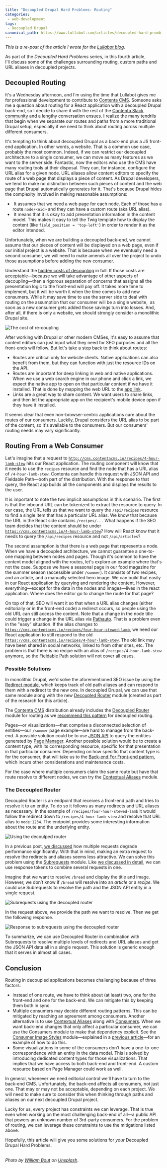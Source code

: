 ```yaml
---
title: "Decoupled Drupal Hard Problems: Routing"
categories:
 - web-development
tags:
 - Decoupled Drupal
canonical_path: https://www.lullabot.com/articles/decoupled-hard-promblems-routing
---
```

_This is a re-post of the article I wrote for the [Lullabot blog](https://www.lullabot.com/articles/decoupled-hard-promblems-routing)._

As part of the <em>Decoupled Hard Problems</em> series, in this fourth article, I'll&nbsp;discuss some of the challenges surrounding routing, custom paths and URL aliases in decoupled projects.&nbsp;
<!-- more -->
<h2>Decoupled Routing</h2>

It's a Wednesday afternoon, and I'm using the time that Lullabot gives me for professional development to contribute to <a href="http://contentacms.org">Contenta CMS</a>. Someone asks me a question about routing for a React application with a decoupled Drupal back-end, so I decide to share it with the rest of the <a href="http://drupalslack.herokuapp.com">Contenta Slack community</a> and a lengthy conversation ensues. I realize the many tendrils that begin when we separate our routes and paths from a more traditional Drupal setup, especially if we need to think about routing across multiple different consumers.&nbsp;

It's tempting to think about decoupled Drupal as a back-end plus a JS front-end application. In other words, a website. That is a common use case, probably the most common. Indeed, if we can restrict our decoupled architecture to a single consumer, we can move as many features as we want to the server side. Fantastic, now the editors who use the CMS have many routing tools at their disposal. They can, for instance, configure the URL alias for a given node. URL aliases allow content editors to specify the route of a web page that displays a piece of content. As Drupal developers, we tend to make no distinction between such pieces of content and the web page that Drupal automatically generates for it. That's because Drupal hides the complexity involved in making reasonable assumptions:

<ul>
	<li>&nbsp;It assumes that we need a web page for each node. Each of those has a route <code>node/&lt;nid&gt;</code> and they can have a custom route (aka URL alias).</li>
	<li>&nbsp;It means that it is okay to add presentation information in the content model. This makes it easy to tell the Twig template how to display the content (like <code>field_position = 'top-left'</code>) in order to render it as the editor intended.</li>
</ul>

Unfortunately, when we are building a decoupled back-end, we cannot assume that our pieces of content will be displayed on a web page, even if our initial project is a website. That is because when we eventually need a second consumer, we will need to make amends all over the project to undo those assumptions before adding the new consumer.

Understand the <a href="/node/1587">hidden costs of decoupling</a> in full. If those costs are acceptable—because we will take advantage of other aspects of decoupling—then a rigorous separation of concerns that assigns all the presentation logic to the front-end will pay off. It takes more time to implement, but it will be worth it when the time comes to add new consumers. While it may save time to use the server side to deal with routing on the assumption that our consumer will be a single website,&nbsp;&nbsp;as soon as a new consumer gets added those savings turn into losses.&nbsp;And, after all, if there is only a website, we should strongly consider a monolithic Drupal site.

![The cost of re-coupling](/assets/images/cost-of-recoupling.png)

After working with Drupal or other modern CMSes, it's easy to assume that content editors can just input what they need for SEO purposes and all the front-ends will follow. But let's take a step back to think about routes:

<ul>
	<li>Routes are critical only for website clients. Native applications can also benefit from them, but they can function with just the resource IDs on the API.</li>
	<li>Routes are important for deep linking in web and native applications. When we use a web search engine in our phone and click a link, we expect the native app to open on that particular content if we have it installed. That is done by mapping the web URL to the <a href="https://www.drupal.org/project/app_link">app link</a>.</li>
	<li>Links are a great way to share content. We want users to share links, and then let the appropriate app on the recipient's mobile device open if they have it installed.</li>
</ul>

It seems clear that even non-browser-centric applications care about the routes of our consumers. Luckily, Drupal considers the URL alias to be part of the content, so it's available to the consumers. But our consumers' routing needs may vary significantly.

<h2>Routing From a Web Consumer</h2>

Let's imagine that a request to <code>http://cms.contentacms.io/recipes/4-hour-lamb-stew</code> hits our React application. The routing component will know that it needs to use the <code>recipes</code> resource and find the node that has a URL alias of <code>/4-hour-lamb-stew</code>. Contenta can handle this request with&nbsp;JSON API and Fieldable Path—both part of the distribution. With the response to that query, the React app builds all the components and displays the results to the user.

It is important to note the two implicit assumptions in this scenario. The first is that the inbound URL can be tokenized to extract the resource to query. In our case, the URL tells us that we want to query the <code>/api/recipes</code> resource to find a single item that has a particular URL alias. We know that because the URL in the React side contains <code>/recipes/...</code> What happens if the SEO team decides that the content should be under <code>https://cms.contentacms.io/4-hour-lamb-stew</code>? How will React know that it needs to query the <code>/api/recipes</code> resource and not <code>/api/articles</code>?

The second assumption is that there is a web page that represents a node. When we have a decoupled architecture, we cannot guarantee a one-to-one mapping between nodes and pages. Though it's&nbsp;common to have the content model aligned with the routes, let's explore an example where that's not the case. Suppose we have a seasonal page in our food magazine for the summer season (accessible under <code>/summer</code>). It consists of two recipes, and an article, and a manually selected hero image. We can build that easily in our React application by querying and rendering the content. However, everything—except for the data in the nodes and images—lives in the react application. Where does the editor go to change the route for that page?

On top of that, SEO will want it so that when a URL alias changes (either editorially or in the front-end code) a redirect occurs, so people using the old URL can still access the content. Note that a change in the node title could trigger a change in the URL alias via <a href="https://www.drupal.org/project/pathauto">Pathauto</a>. That is a problem even in the "easy" situation. If the alias changes to <code>https://cms.contentacms.io/recipes/four-hour-stewed-lamb</code>, we need&nbsp;our React application to still respond to the old <code>https://cms.contentacms.io/recipes/4-hour-lamb-stew</code>. The old link may have been shared in social networks, linked to from other sites, etc. The problem is that there is no recipe with an alias of <code>/recipes/4-hour-lamb-stew</code> anymore, so the <a href="https://www.drupal.org/project/fieldable_path">Fieldable Path</a> solution will not cover all cases.

<h3>Possible Solutions</h3>

In monolithic Drupal, we'd solve the aforementioned SEO issue by using the <a href="https://www.drupal.org/project/redirect">Redirect module</a>, which keeps track of old path aliases and can respond to them with a redirect to the new one. In decoupled Drupal, we can use that same module along with the new <a href="https://www.drupal.org/project/decoupled_router">Decoupled Router</a>&nbsp;module (created as part of the research for this article).

The <a href="https://www.contentacms.org">Contenta CMS</a> distribution already includes the <a href="https://www.drupal.org/project/decoupled_router">Decoupled Router</a> module for routing as we <a href="https://github.com/contentacms/contenta_jsonapi/issues/212">recommend this pattern</a> for decoupled routing.

Pages—or visualizations—that comprise a disconnected selection of entities—our&nbsp;<code>/summer</code> page example—are hard to manage from the back-end. A possible solution could be to use <a href="https://www.drupal.org/project/jsonapi">JSON API</a> to query the entities generated by <a href="https://www.drupal.org/project/page_manager">Page Manager</a>. Another possible solution would be to create a content type, with its corresponding resource, specific for that presentation in that particular consumer. Depending on how specific that content type is for the consumer, that will take us to the <a href="http://philcalcado.com/2015/09/18/the_back_end_for_front_end_pattern_bff.html">Back-end For Front-end pattern</a>, which incurs other considerations and maintenance costs.

For the case where multiple consumers claim the same route but have that route resolve to different nodes, we can try the <a href="https://github.com/pmelab/contextual_aliases">Contextual Aliases</a> module.

<h3>The Decoupled Router</h3>

Decoupled Router is an endpoint that receives a front-end path and tries to resolve it to an entity. To do so it follows as many redirects and URL aliases as necessary. In the example of <code>/recipes/four-hour-stewed-lamb</code> it would follow the redirect down to <code>/recipes/4-hour-lamb-stew</code> and resolve that URL alias to <code>node:1234</code>. The endpoint provides some interesting information about the route and the underlying entity.

![Using the decoulped router](/assets/images/decoupled-router-example.png)

In a previous post, <a href="/node/1456">we discussed</a> how multiple requests degrade performance significantly. With that in mind, making an extra request to resolve the redirects and aliases seems less attractive. We can solve this problem using the <a href="https://www.drupal.org/project/subrequests">Subrequests</a> module. Like <a href="/node/1614">we discussed in detail</a>, we can use response tokens to combine several requests in one.

Imagine that we want to resolve <code>/bread</code> and display the title and image. However, we don’t know if <code>/bread</code> will resolve into an <em>article</em> or a <em>recipe</em>. We could use Subrequests to resolve the path and the JSON API entity in a single request.

![Subrequests using the decoupled router](/assets/images/2017-11-26_15-32-14.png)

In the request above, we provide the path we want to resolve. Then we get the following response.

![Response to subrequests using the decoupled router](/assets/images/2017-11-26_15-33-01.png)

To summarize, we can use Decoupled Router in combination with Subrequests to resolve multiple levels of redirects and URL aliases and get the JSON API data all in a single request. This solution is generic enough that it serves in almost all cases.

<h2>Conclusion</h2>

Routing in decoupled applications becomes challenging because of three factors:

<ul>
	<li>Instead of one route, we have to think about (at least) two, one for the front-end and one for the back-end. We can mitigate this by keeping them both in sync.</li>
	<li>Multiple consumers may decide different routing patterns. This can be mitigated by reaching an agreement among consumers. Another alternative is to use <a href="https://github.com/pmelab/contextual_aliases">Contextual Aliases</a> along with <a href="https://drupal.org/project/consumers">Consumers</a>. When we want back-end changes that only affect a particular consumer, we can use the Consumers module to make that dependency explicit. See the <a href="https://www.drupal.org/project/consumer_image_styles">Consumer Image Styles</a> module—explained in a <a href="/node/1631">previous article</a>—for an example of how to do this.</li>
	<li>Some visualizations in some of the consumers don’t have a one-to-one correspondence with an entity in the data model. This is solved by introducing dedicated content types for those visualizations. That implies that we have access to both back-end and front-end. A custom resource based on Page Manager could work as well.</li>
</ul>

In general, whenever we need editorial control we'll have to turn to the back-end CMS. Unfortunately, the back-end affects all consumers, not just one. That may or may not be acceptable, depending on each project. We will need to make sure to consider this when thinking through paths and aliases on our next decoupled Drupal project.

Lucky for us, every project has constraints we can leverage. That is true even when working on the most challenging back-end of all—a public API that powers an unknown number of 3rd-party consumers. For the problem of routing, we can leverage these constraints to use the mitigations listed above.

Hopefully, this article will give you some solutions for <em>your</em> Decoupled Drupal Hard Problems.

<br />
<em>Photo by <a href="https://unsplash.com/photos/RkJF2BMrLJc?utm_source=unsplash&amp;utm_medium=referral&amp;utm_content=creditCopyText">William Bout</a> on <a href="https://unsplash.com/?utm_source=unsplash&amp;utm_medium=referral&amp;utm_content=creditCopyText">Unsplash</a></em>.
